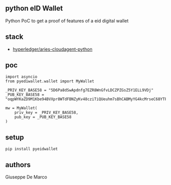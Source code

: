python eID Wallet
-----------------

Python PoC to get a proof of features of a eid digital wallet

stack
-----

- [hyperledger/aries-cloudagent-python](https://github.com/hyperledger/aries-cloudagent-python)


poc
---

````
import asyncio
from pyediwallet.wallet import MyWallet

_PRIV_KEY_BASE58 = "5D6Pa8dSwApdnfg7EZR8WnGfvLDCZPZGsZ5Y1ELL9VDj"
_PUB_KEY_BASE58 = "oqpWYKaZD9M1Kbe94BVXpr8WTdFBNZyKv48cziTiQUeuhm7sBhCABMyYG4kcMrseC68YTFFgyhiNeBKjzdKk9MiRWuLv5H4FFujQsQK2KTAtzU8qTBiZqBHMmnLF4PL7Ytu"

mw = MyWallet(
    priv_key = _PRIV_KEY_BASE58,
    pub_key = _PUB_KEY_BASE58
)
````

setup
-----

````
pip install pyeidwallet
````


authors
-------

Giuseppe De Marco
